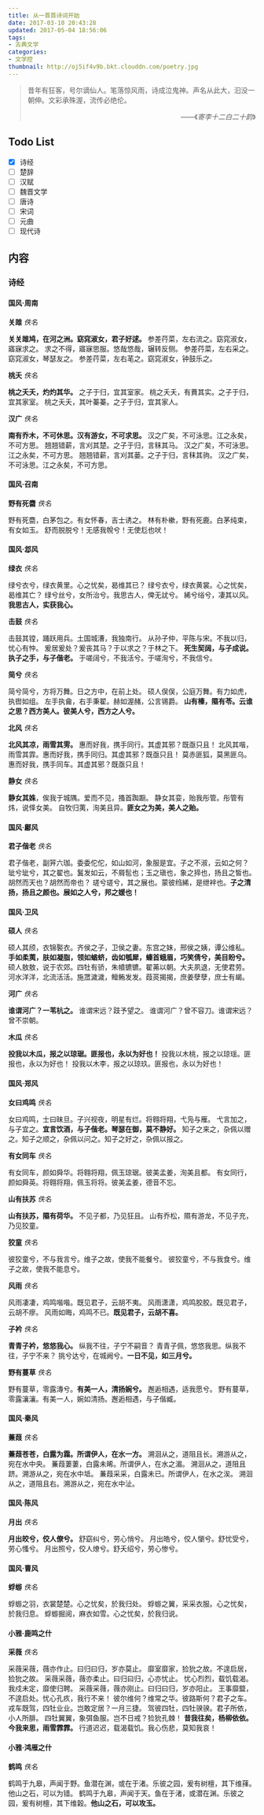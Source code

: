 ```yaml
---
title: 从一首首诗词开始
date: 2017-03-10 20:43:28
updated: 2017-05-04 18:56:06
tags:
- 古典文学
categories:
- 文学控
thumbnail: http://oj5if4v9b.bkt.clouddn.com/poetry.jpg
---
```


> 昔年有狂客，号尔谪仙人。笔落惊风雨，诗成泣鬼神。声名从此大，汩没一朝伸。文彩承殊渥，流传必绝伦。
> <div style="text-align:right"><p>——《<cite>寄李十二白二十韵</cite>》</p></div>

## Todo List

- [x] 诗经
- [ ] 楚辞
- [ ] 汉赋
- [ ] 魏晋文学
- [ ] 唐诗
- [ ] 宋词
- [ ] 元曲
- [ ] 现代诗

## 内容

### 诗经

#### 国风·周南

**关雎**
*佚名*

**关关雎鸠，在河之洲。窈窕淑女，君子好逑。**
参差荇菜，左右流之。窈窕淑女，寤寐求之。
求之不得，寤寐思服。悠哉悠哉，辗转反侧。
参差荇菜，左右采之。窈窕淑女，琴瑟友之。
参差荇菜，左右芼之。窈窕淑女，钟鼓乐之。


**桃夭**
*佚名*

**桃之夭夭，灼灼其华。** 之子于归，宜其室家。
桃之夭夭，有蕡其实。之子于归，宜其家室。
桃之夭夭，其叶蓁蓁。之子于归，宜其家人。


**汉广**
*佚名*

**南有乔木，不可休思。汉有游女，不可求思。**
汉之广矣，不可泳思。江之永矣，不可方思。
翘翘错薪，言刈其楚。之子于归，言秣其马。
汉之广矣，不可泳思。江之永矣，不可方思。
翘翘错薪，言刈其蒌。之子于归，言秣其驹。
汉之广矣，不可泳思。江之永矣，不可方思。


#### 国风·召南

**野有死麕**
*佚名*

野有死麕，白茅包之。有女怀春，吉士诱之。
林有朴樕，野有死鹿。白茅纯束，有女如玉。
舒而脱脱兮！无感我帨兮！无使尨也吠！


#### 国风·邶风

**绿衣**
*佚名*

绿兮衣兮，绿衣黄里。心之忧矣，曷维其已？
绿兮衣兮，绿衣黄裳。心之忧矣，曷维其亡？
绿兮丝兮，女所治兮。我思古人，俾无訧兮。
絺兮绤兮，凄其以风。**我思古人，实获我心。**


**击鼓**
*佚名*

击鼓其镗，踊跃用兵。土国城漕，我独南行。
从孙子仲，平陈与宋。不我以归，忧心有忡。
爰居爰处？爰丧其马？于以求之？于林之下。
**死生契阔，与子成说。执子之手，与子偕老。**
于嗟阔兮，不我活兮。于嗟洵兮，不我信兮。


**简兮**
*佚名*

简兮简兮，方将万舞。日之方中，在前上处。
硕人俣俣，公庭万舞。有力如虎，执辔如组。
左手执龠，右手秉翟。赫如渥赭，公言锡爵。
**山有榛，隰有苓。云谁之思？西方美人。彼美人兮，西方之人兮。**


**北风**
*佚名*

**北风其凉，雨雪其雱。** 惠而好我，携手同行。其虚其邪？既亟只且！
北风其喈，雨雪其霏。惠而好我，携手同归。其虚其邪？既亟只且！
莫赤匪狐，莫黑匪乌。惠而好我，携手同车。其虚其邪？既亟只且！


**静女**
*佚名*

**静女其姝**，俟我于城隅。爱而不见，搔首踟蹰。
静女其娈，贻我彤管。彤管有炜，说怿女美。
自牧归荑，洵美且异。**匪女之为美，美人之贻。**


#### 国风·鄘风

**君子偕老**
*佚名*

君子偕老，副笄六珈。委委佗佗，如山如河，象服是宜。子之不淑，云如之何？
玼兮玼兮，其之翟也。鬒发如云，不屑髢也；玉之瑱也，象之揥也，扬且之皙也。胡然而天也？胡然而帝也？
瑳兮瑳兮，其之展也。蒙彼绉絺，是绁袢也。**子之清扬，扬且之颜也。展如之人兮，邦之媛也！**


#### 国风·卫风

**硕人**
*佚名*

硕人其颀，衣锦褧衣。齐侯之子，卫侯之妻。东宫之妹，邢侯之姨，谭公维私。
**手如柔荑，肤如凝脂，领如蝤蛴，齿如瓠犀，螓首蛾眉，巧笑倩兮，美目盼兮。**
硕人敖敖，说于农郊。四牡有骄，朱幩镳镳。翟茀以朝。大夫夙退，无使君劳。
河水洋洋，北流活活。施罛濊濊，鳣鲔发发。葭菼揭揭，庶姜孽孽，庶士有朅。


**河广**
*佚名*

**谁谓河广？一苇杭之。** 谁谓宋远？跂予望之。
谁谓河广？曾不容刀。谁谓宋远？曾不崇朝。


**木瓜**
*佚名*

**投我以木瓜，报之以琼琚。匪报也，永以为好也！**
投我以木桃，报之以琼瑶。匪报也，永以为好也！
投我以木李，报之以琼玖。匪报也，永以为好也！


#### 国风·郑风

**女曰鸡鸣**
*佚名*

女曰鸡鸣，士曰昧旦。子兴视夜，明星有烂。将翱将翔，弋凫与雁。
弋言加之，与子宜之。**宜言饮酒，与子偕老。琴瑟在御，莫不静好。**
知子之来之，杂佩以赠之。知子之顺之，杂佩以问之。知子之好之，杂佩以报之。


**有女同车**
*佚名*

有女同车，颜如舜华。将翱将翔，佩玉琼琚。彼美孟姜，洵美且都。
有女同行，颜如舜英。将翱将翔，佩玉将将。彼美孟姜，德音不忘。


**山有扶苏**
*佚名*

**山有扶苏，隰有荷华。** 不见子都，乃见狂且。
山有乔松，隰有游龙，不见子充，乃见狡童。


**狡童**
*佚名*

彼狡童兮，不与我言兮。维子之故，使我不能餐兮。
彼狡童兮，不与我食兮。维子之故，使我不能息兮。


**风雨**
*佚名*

风雨凄凄，鸡鸣喈喈。既见君子，云胡不夷。
风雨潇潇，鸡鸣胶胶。既见君子，云胡不瘳。
风雨如晦，鸡鸣不已。**既见君子，云胡不喜。**


**子衿**
*佚名*

**青青子衿，悠悠我心。** 纵我不往，子宁不嗣音？
青青子佩，悠悠我思。纵我不往，子宁不来？
挑兮达兮，在城阙兮。**一日不见，如三月兮。**


**野有蔓草**
*佚名*

野有蔓草，零露漙兮。**有美一人，清扬婉兮。** 邂逅相遇，适我愿兮。
野有蔓草，零露瀼瀼。有美一人，婉如清扬。邂逅相遇，与子偕臧。


#### 国风·秦风

**蒹葭**
*佚名*

**蒹葭苍苍，白露为霜。所谓伊人，在水一方。**
溯洄从之，道阻且长。溯游从之，宛在水中央。
蒹葭萋萋，白露未晞。所谓伊人，在水之湄。
溯洄从之，道阻且跻。溯游从之，宛在水中坻。
蒹葭采采，白露未已。所谓伊人，在水之涘。
溯洄从之，道阻且右。溯游从之，宛在水中沚。


#### 国风·陈风

**月出**
*佚名*

**月出皎兮，佼人僚兮。** 舒窈纠兮，劳心悄兮。
月出皓兮，佼人懰兮。舒忧受兮，劳心慅兮。
月出照兮，佼人燎兮。舒夭绍兮，劳心惨兮。


#### 国风·曹风

**蜉蝣**
*佚名*

蜉蝣之羽，衣裳楚楚。心之忧矣，於我归处。
蜉蝣之翼，采采衣服。心之忧矣，於我归息。
蜉蝣掘阅，麻衣如雪。心之忧矣，於我归说。


#### 小雅·鹿鸣之什

**采薇**
*佚名*

采薇采薇，薇亦作止。曰归曰归，岁亦莫止。
靡室靡家，猃狁之故。不遑启居，猃狁之故。
采薇采薇，薇亦柔止。曰归曰归，心亦忧止。
忧心烈烈，载饥载渴。我戍未定，靡使归聘。
采薇采薇，薇亦刚止。曰归曰归，岁亦阳止。
王事靡盬，不遑启处。忧心孔疚，我行不来！
彼尔维何？维常之华。彼路斯何？君子之车。
戎车既驾，四牡业业。岂敢定居？一月三捷。
驾彼四牡，四牡骙骙。君子所依，小人所腓。
四牡翼翼，象弭鱼服。岂不日戒？猃狁孔棘！
**昔我往矣，杨柳依依。今我来思，雨雪霏霏。**
行道迟迟，载渴载饥。我心伤悲，莫知我哀！


#### 小雅·鸿雁之什

**鹤鸣**
*佚名*

鹤鸣于九皋，声闻于野。鱼潜在渊，或在于渚。乐彼之园，爰有树檀，其下维萚。他山之石，可以为错。
鹤鸣于九皋，声闻于天。鱼在于渚，或潜在渊。乐彼之园，爰有树檀，其下维榖。**他山之石，可以攻玉。**
